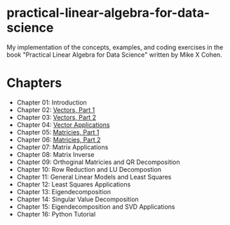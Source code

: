 # practical-linear-algebra-for-data-science
My implementation of the concepts, examples, and coding exercises in the book "Practical Linear Algebra for Data Science" written by Mike X Cohen.

# Chapters

- Chapter 01: Introduction
- Chapter 02: [Vectors, Part 1](02-vectors-pt1.ipynb)
- Chapter 03: [Vectors, Part 2](03-vectors-pt2.ipynb)
- Chapter 04: [Vector Applications](04-vector-applications.ipynb)
- Chapter 05: [Matricies, Part 1](05-matrices-pt1.ipynb)
- Chapter 06: [Matricies, Part 2](06-matrices-pt2.ipynb)
- Chapter 07: Matrix Applications
- Chapter 08: Matrix Inverse
- Chapter 09: Orthoginal Matricies and QR Decomposition
- Chapter 10: Row Reduction and LU Decompostion
- Chapter 11: General Linear Models and Least Squares
- Chapter 12: Least Squares Applications
- Chapter 13: Eigendecomposition
- Chapter 14: Singular Value Decomposition
- Chapter 15: Eigendecomposition and SVD Applications
- Chapter 16: Python Tutorial